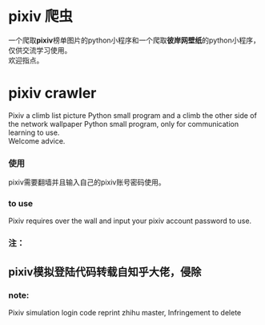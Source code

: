# pixiv 爬虫
一个爬取**pixiv**榜单图片的python小程序和一个爬取**彼岸网壁纸**的python小程序，仅供交流学习使用。  
欢迎指点。

# pixiv crawler
Pixiv a climb list picture Python small program and a climb the other side of the network wallpaper Python small program, only for communication learning to use.  
Welcome advice.

### 使用
pixiv需要翻墙并且输入自己的pixiv账号密码使用。

### to use
Pixiv requires over the wall and input your pixiv account password to use.

### 注：  
## pixiv模拟登陆代码转载自知乎大佬，侵除  

### note:
Pixiv simulation login code reprint zhihu master, Infringement to delete
